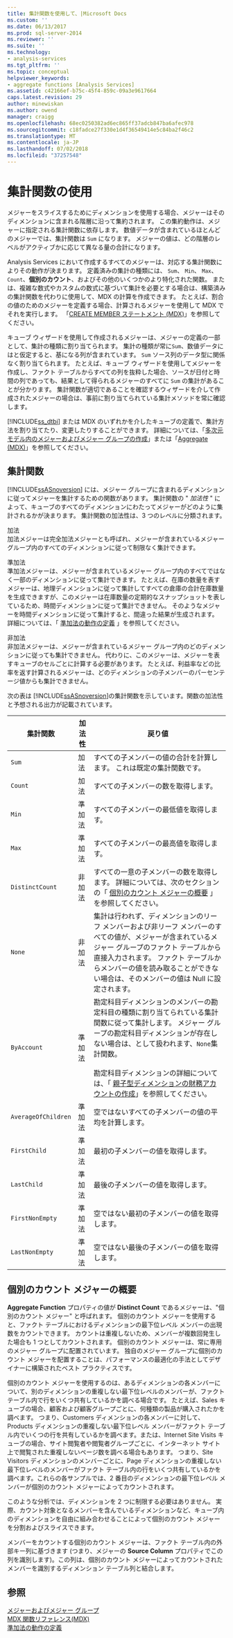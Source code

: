 ```yaml
---
title: 集計関数を使用して、|Microsoft Docs
ms.custom: ''
ms.date: 06/13/2017
ms.prod: sql-server-2014
ms.reviewer: ''
ms.suite: ''
ms.technology:
- analysis-services
ms.tgt_pltfrm: ''
ms.topic: conceptual
helpviewer_keywords:
- aggregate functions [Analysis Services]
ms.assetid: c42166ef-b75c-45f4-859c-09a3e9617664
caps.latest.revision: 29
author: minewiskan
ms.author: owend
manager: craigg
ms.openlocfilehash: 68ec0250382ad6ec865ff37adcb847ba6afec978
ms.sourcegitcommit: c18fadce27f330e1d4f36549414e5c84ba2f46c2
ms.translationtype: MT
ms.contentlocale: ja-JP
ms.lasthandoff: 07/02/2018
ms.locfileid: "37257548"
---
```

# <a name="use-aggregate-functions"></a>集計関数の使用
  メジャーをスライスするためにディメンションを使用する場合、メジャーはそのディメンションに含まれる階層に沿って集約されます。 この集約動作は、メジャーに指定される集計関数に依存します。 数値データが含まれているほとんどのメジャーでは、集計関数は `Sum` になります。 メジャーの値は、どの階層のレベルがアクティブかに応じて異なる量の合計になります。  
  
 Analysis Services において作成するすべてのメジャーは、対応する集計関数によりその動作が決まります。 定義済みの集計の種類には、 `Sum`、 `Min`、 `Max`、 `Count`、**個別のカウント**、およびその他のいくつかのより特化された関数。 または、複雑な数式やカスタムの数式に基づいて集計を必要とする場合は、構築済みの集計関数を代わりに使用して、MDX の計算を作成できます。 たとえば、割合の値のためのメジャーを定義する場合、計算されるメジャーを使用して MDX でそれを実行します。 「[CREATE MEMBER ステートメント &#40;MDX&#41;](/sql/mdx/mdx-data-definition-create-member)」を参照してください。  
  
 キューブ ウィザードを使用して作成されるメジャーは、メジャーの定義の一部として、集計の種類に割り当てられます。 集計の種類が常に`Sum`、数値データにはと仮定すると、基になる列が含まれています。 `Sum` ソース列のデータ型に関係なく割り当てられます。 たとえば、キューブ ウィザードを使用してメジャーを作成し、ファクト テーブルからすべての列を抜粋した場合、ソースが日付と時間の列であっても、結果として得られるメジャーのすべてに `Sum` の集計があることが分かります。 集計関数が適切であることを確認するウィザードを介して作成されたメジャーの場合は、事前に割り当てられている集計メソッドを常に確認します。  
  
 [!INCLUDE[ss_dtbi](../../includes/ss-dtbi-md.md)] または MDX のいずれかを介したキューブの定義で、集計方法を割り当てたり、変更したりすることができます。 詳細については、「[多次元モデル内のメジャーおよびメジャー グループの作成](create-measures-and-measure-groups-in-multidimensional-models.md)」または「[Aggregate &#40;MDX&#41;](/sql/mdx/aggregate-mdx)」を参照してください。  
  
##  <a name="AggFunction"></a> 集計関数  
 [!INCLUDE[ssASnoversion](../../../includes/ssasnoversion-md.md)] には、メジャー グループに含まれるディメンションに従ってメジャーを集計するための関数があります。 集計関数の " *加法性* " によって、キューブのすべてのディメンションにわたってメジャーがどのように集計されるかが決まります。 集計関数の加法性は、3 つのレベルに分類されます。  
  
 加法  
 加法メジャーは完全加法メジャーとも呼ばれ、メジャーが含まれているメジャー グループ内のすべてのディメンションに従って制限なく集計できます。  
  
 準加法  
 準加法メジャーは、メジャーが含まれているメジャー グループ内のすべてではなく一部のディメンションに従って集計できます。 たとえば、在庫の数量を表すメジャーは、地理ディメンションに従って集計してすべての倉庫の合計在庫数量を生成できますが、このメジャーは在庫数量の定期的なスナップショットを表しているため、時間ディメンションに従って集計できません。 そのようなメジャーを時間ディメンションに従って集計すると、間違った結果が生成されます。 詳細については、「 [準加法の動作の定義](define-semiadditive-behavior.md) 」を参照してください。  
  
 非加法  
 非加法メジャーは、メジャーが含まれているメジャー グループ内のどのディメンションに従っても集計できません。 代わりに、このメジャーは、メジャーを表すキューブのセルごとに計算する必要があります。 たとえば、利益率などの比率を返す計算されるメジャーは、どのディメンションの子メンバーのパーセンテージ値からも集計できません。  
  
 次の表は [!INCLUDE[ssASnoversion](../../../includes/ssasnoversion-md.md)]の集計関数を示しています。関数の加法性と予想される出力が記載されています。  
  
|集計関数|加法性|戻り値|  
|--------------------------|----------------|--------------------|  
|`Sum`|加法|すべての子メンバーの値の合計を計算します。 これは既定の集計関数です。|  
|`Count`|加法|すべての子メンバーの数を取得します。|  
|`Min`|準加法|すべての子メンバーの最低値を取得します。|  
|`Max`|準加法|すべての子メンバーの最高値を取得します。|  
|`DistinctCount`|非加法|すべての一意の子メンバーの数を取得します。 詳細については、次のセクションの「 [個別のカウント メジャーの概要](use-aggregate-functions.md#bkmk_distinct) 」を参照してください。|  
|`None`|非加法|集計は行われず、ディメンションのリーフ メンバーおよび非リーフ メンバーのすべての値が、メジャーが含まれているメジャー グループのファクト テーブルから直接入力されます。 ファクト テーブルからメンバーの値を読み取ることができない場合は、そのメンバーの値は Null に設定されます。|  
|`ByAccount`|準加法|勘定科目ディメンションのメンバーの勘定科目の種類に割り当てられている集計関数に従って集計します。 メジャー グループの勘定科目ディメンションが存在しない場合は、として扱われます、`None`集計関数。<br /><br /> 勘定科目ディメンションの詳細については、「 [親子型ディメンションの財務アカウントの作成](database-dimensions-finance-account-of-parent-child-type.md)」を参照してください。|  
|`AverageOfChildren`|準加法|空ではないすべての子メンバーの値の平均を計算します。|  
|`FirstChild`|準加法|最初の子メンバーの値を取得します。|  
|`LastChild`|準加法|最後の子メンバーの値を取得します。|  
|`FirstNonEmpty`|準加法|空ではない最初の子メンバーの値を取得します。|  
|`LastNonEmpty`|準加法|空ではない最後の子メンバーの値を取得します。|  
  
##  <a name="bkmk_distinct"></a> 個別のカウント メジャーの概要  
 **Aggregate Function** プロパティの値が **Distinct Count** であるメジャーは、"個別のカウント メジャー" と呼ばれます。 個別のカウント メジャーを使用すると、ファクト テーブルにおけるディメンションの最下位レベル メンバーの出現数をカウントできます。 カウントは重複しないため、メンバーが複数回発生した場合も 1 つとしてカウントされます。 個別のカウント メジャーは、常に専用のメジャー グループに配置されています。 独自のメジャー グループに個別のカウント メジャーを配置することは、パフォーマンスの最適化の手法としてデザイナーに構築されたベスト プラクティスです。  
  
 個別のカウント メジャーを使用するのは、あるディメンションの各メンバーについて、別のディメンションの重複しない最下位レベルのメンバーが、ファクト テーブル内で行をいくつ共有しているかを調べる場合です。 たとえば、Sales キューブの場合、顧客および顧客グループごとに、何種類の製品が購入されたかを調べます。 つまり、Customers ディメンションの各メンバーに対して、Products ディメンションの重複しない最下位レベル メンバーがファクト テーブル内でいくつの行を共有しているかを調べます。または、Internet Site Visits キューブの場合、サイト閲覧者や閲覧者グループごとに、インターネット サイト上で閲覧された重複しないページ数を調べる場合もあります。 つまり、Site Visitors ディメンションのメンバーごとに、Page ディメンションの重複しない最下位レベルのメンバーがファクト テーブル内の行をいくつ共有しているかを調べます。これらの各サンプルでは、2 番目のディメンションの最下位レベル メンバーが個別のカウント メジャーによってカウントされます。  
  
 このような分析では、ディメンションを 2 つに制限する必要はありません。 実際、カウント対象となるメンバーを含んでいるディメンションなど、キューブ内のディメンションを自由に組み合わせることによって個別のカウント メジャーを分割およびスライスできます。  
  
 メンバーをカウントする個別のカウント メジャーは、ファクト テーブル内の外部キー列に基づきます  (つまり、メジャーの **Source Column** プロパティでこの列を識別します)。この列は、個別のカウント メジャーによってカウントされたメンバーを識別するディメンション テーブル列と結合します。  
  
## <a name="see-also"></a>参照  
 [メジャーおよびメジャー グループ](measures-and-measure-groups.md)   
 [MDX 関数リファレンス&#40;MDX&#41;](/sql/mdx/mdx-function-reference-mdx)   
 [準加法の動作の定義](define-semiadditive-behavior.md)  
  
  
